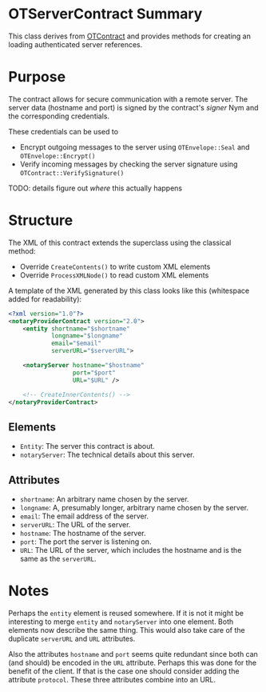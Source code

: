 # OTServerContract Summary

This class derives from [OTContract](OTContract.md) and provides methods for
creating an loading authenticated server references.

# Purpose

The contract allows for secure communication with a remote server. The server
data (hostname and port) is signed by the contract's _signer_ Nym and the
corresponding credentials.

These credentials can be used to

* Encrypt outgoing messages to the server using `OTEnvelope::Seal` and
  `OTEnvelope::Encrypt()`
* Verify incoming messages by checking the server signature using
  `OTContract::VerifySignature()`

TODO: details figure out *where* this actually happens

# Structure

The XML of this contract extends the superclass using the classical method:

* Override `CreateContents()` to write custom XML elements
* Override `ProcessXMLNode()` to read custom XML elements

A template of the XML generated by this class looks like this (whitespace added
for readability):
```xml
<?xml version="1.0"?>
<notaryProviderContract version="2.0">
    <entity shortname="$shortname"
            longname="$longname"
            email="$email"
            serverURL="$serverURL">

    <notaryServer hostname="$hostname"
                  port="$port"
                  URL="$URL" />

    <!-- CreateInnerContents() -->
</notaryProviderContract>
```
## Elements
* `Entity`: The server this contract is about.
* `notaryServer`: The technical details about this server.

## Attributes
* `shortname`: An arbitrary name chosen by the server.
* `longname`: A, presumably longer, arbitrary name chosen by the server.
* `email`: The email address of the server.
* `serverURL`: The URL of the server.
* `hostname`: The hostname of the server.
* `port`: The port the server is listening on.
* `URL`: The URL of the server, which includes the hostname and is the same as the `serverURL`.

# Notes
Perhaps the `entity` element is reused somewhere. If it is not it might be
interesting to merge `entity` and `notaryServer` into one element. Both
elements now describe the same thing. This would also take care of the
duplicate `serverURL` and `URL` attributes.

Also the attributes `hostname` and `port` seems quite redundant since both can
(and should) be encoded in the `URL` attribute. Perhaps this was done for the
benefit of the client. If that is the case one should consider adding the
attribute `protocol`. These three attributes combine into an URL.
